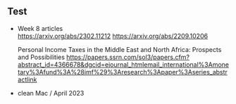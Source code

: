 ## Test
- Week 8 articles  
  https://arxiv.org/abs/2302.11212
  https://arxiv.org/abs/2209.10206
  
  Personal Income Taxes in the Middle East and North Africa: Prospects and Possibilities
  https://papers.ssrn.com/sol3/papers.cfm?abstract_id=4366678&dgcid=ejournal_htmlemail_international%3Amonetary%3Afund%3A%28imf%29%3Aresearch%3Apaper%3Aseries_abstractlink
- clean Mac / April 2023  